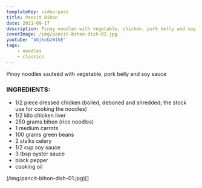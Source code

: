 ```yaml
---
templateKey: video-post
title: Pancit Bihon
date: 2011-09-17
description: Pinoy noodles with vegetable, chicken, pork belly and soy sauce
coverImage: /img/pancit-bihon-dish-02.jpg
youtube: "bGjkeUzW1kE"
tags:
    - noodles
    - classics
---
```


Pinoy noodles sauteéd with vegetable, pork belly and soy sauce

### INGREDIENTS:
* 1/2 piece dressed chicken (boiled, deboned and shredded; the stock use for cooking the noodles)
* 1/2 kilo chicken liver
* 250 grams bihon (rice noodles)
* 1 medium carrots
* 100 grams green beans
* 2 stalks celery
* 1/2 cup soy sauce
* 3 tbsp oyster sauce
* black pepper
* cooking oil

(/img/pancit-bihon-dish-01.jpg)[]


